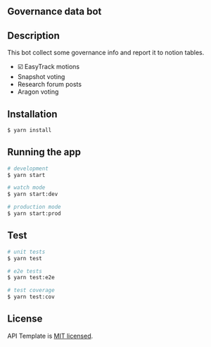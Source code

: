 ## Governance data bot

## Description
This bot collect some governance info and report it to notion tables.

- ☑️ EasyTrack motions
- Snapshot voting
- Research forum posts
- Aragon voting

## Installation

```bash
$ yarn install
```

## Running the app

```bash
# development
$ yarn start

# watch mode
$ yarn start:dev

# production mode
$ yarn start:prod
```

## Test

```bash
# unit tests
$ yarn test

# e2e tests
$ yarn test:e2e

# test coverage
$ yarn test:cov
```

## License

API Template is [MIT licensed](LICENSE).
